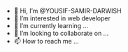 - 👋 Hi, I’m @YOUSIF-SAMIR-DARWISH
- 👀 I’m interested in web developer
- 🌱 I’m currently learning ...
- 💞️ I’m looking to collaborate on ...
- 📫 How to reach me ...

<!---
YOUSIF-SAMIR-DARWISH/YOUSIF-SAMIR-DARWISH is a ✨ special ✨ repository because its `README.md` (this file) appears on your GitHub profile.
You can click the Preview link to take a look at your changes.
--->
